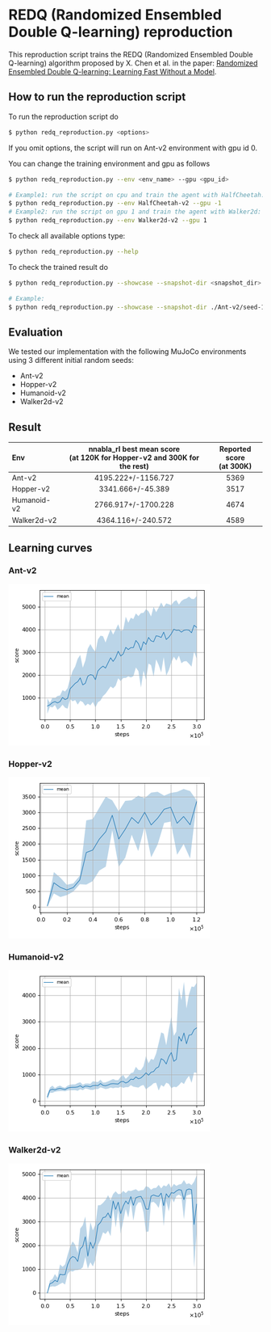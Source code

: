 # REDQ (Randomized Ensembled Double Q-learning) reproduction

This reproduction script trains the REDQ (Randomized Ensembled Double Q-learning) algorithm proposed by X. Chen et al. in the paper:
[Randomized Ensembled Double Q-learning: Learning Fast Without a Model](https://arxiv.org/abs/2101.05982).

## How to run the reproduction script

To run the reproduction script do

```sh
$ python redq_reproduction.py <options>
```

If you omit options, the script will run on Ant-v2 environment with gpu id 0.

You can change the training environment and gpu as follows

```sh
$ python redq_reproduction.py --env <env_name> --gpu <gpu_id>
```

```sh
# Example1: run the script on cpu and train the agent with HalfCheetah:
$ python redq_reproduction.py --env HalfCheetah-v2 --gpu -1
# Example2: run the script on gpu 1 and train the agent with Walker2d:
$ python redq_reproduction.py --env Walker2d-v2 --gpu 1
```

To check all available options type:

```sh
$ python redq_reproduction.py --help
```

To check the trained result do

```sh
$ python redq_reproduction.py --showcase --snapshot-dir <snapshot_dir> --render
```

```sh
# Example:
$ python redq_reproduction.py --showcase --snapshot-dir ./Ant-v2/seed-1/iteration-10000/ --render
```

## Evaluation

We tested our implementation with the following MuJoCo environments using 3 different initial random seeds:

- Ant-v2
- Hopper-v2
- Humanoid-v2
- Walker2d-v2

## Result

|Env|nnabla_rl best mean score</br>(at 120K for Hopper-v2 and 300K for the rest) |Reported score</br>(at 300K) |
|:---|:---:|:---:|
|Ant-v2|4195.222+/-1156.727|5369|
|Hopper-v2|3341.666+/-45.389|3517|
|Humanoid-v2|2766.917+/-1700.228|4674|
|Walker2d-v2|4364.116+/-240.572|4589|

## Learning curves

### Ant-v2

![Ant-v2 Result](reproduction_results/Ant-v2_results/result.png)

### Hopper-v2

![Hopper-v2 Result](reproduction_results/Hopper-v2_results/result.png)

### Humanoid-v2

![Humanoid-v2 Result](reproduction_results/Humanoid-v2_results/result.png)

### Walker2d-v2

![Walker2d-v2 Result](reproduction_results/Walker2d-v2_results/result.png)
